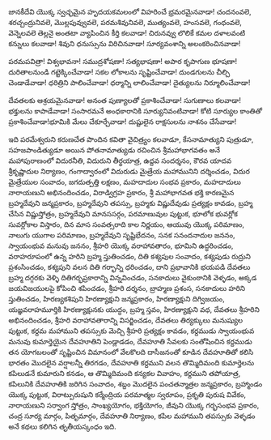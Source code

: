 ﻿జానకీదేవి యొక్క స్వచ్ఛమైన హృదయకమలంలో విహరించే భ్రమరమైనవాడా! చందనంవలె, శరచ్చంద్రునివలె, మొల్లపువ్వువలె, పరమశివునివలె, ముత్యంవలె, హంసవలె, గంధంవలె, వెన్నెలవలె తెల్లనై అంతటా వ్యాపించిన కీర్తి కలవాడా! చిరునవ్వు లొలికే కమల దళాలవంటి కన్నులు కలవాడా! శివుని ధనుస్సును విరిచినవాడా! సూర్యవంశాన్ని అలంకరించినవాడా! 

పరమపవిత్రా! విశ్వభావనా! సముద్రశోషణా! సత్యభాషణా! అపార కృపాగుణ భూషణా! దురితాలనుండి గట్టెక్కించేవాడా! సకల లోకాలను సృష్టించేవాడా! దుండగులను చీల్చి చెండాడేవాడా! ధరిత్రిని పాలించేవాడా! ధర్మాన్ని లాలించేవాడా! దైత్యులను నిర్మూలించేవాడా! 

దేవతలకు ఆశ్రయమైనవాడా! అనంత పుణ్యాలతో ప్రకాశించేవాడా! సుగుణాలు కలవాడా! భక్తులను కాపాడేవాడా! సంసారమనే అంధకారానికి సూర్యునివంటివాడా! కోటి సూర్యుల కాంతితో ప్రకాశించేవాడా!భూమికి మేలు చేకూర్చేవాడా! దుష్టులైన రాక్షసులను నాశనం చేసేవాడా! 

ఇది పరమేశ్వరుని కరుణచేత పొందిన కవితా వైచిత్ర్యం కలవాడూ, కేసనామాత్యుని పుత్రుడూ, సహజపాండిత్యుడూ అయిన పోతనామాత్యుడు రచించిన శ్రీమహాభాగవతం అనే మహాపురాణంలో విదురనీతి, విదురుని తీర్థయాత్ర, ఉద్దవ సందర్శనం, కౌరవ యాదవ శ్రీకృష్ణాదుల నిర్యాణం, గంగాద్వారంలో విదురుడు మైత్రేయ మహామునిని దర్శించడం, విదుర మైత్రేయుల సంవాదం, జగదుత్పత్తి లక్షణం, మహదాదుల సంభవ ప్రకారం, మహదాదులు నారాయణుని అభినందించడం, విరాడ్విగ్రహ ప్రకారం, శ్రీ మహాభాగవత భక్తి కారణమైన బ్రహ్మదేవుని జన్మప్రకారం, బ్రహ్మదేవుని తపస్సు, బ్రహ్మకు విష్ణుదేవుడు ప్రత్యక్షం కావడం, బ్రహ్మ చేసిన విష్ణుస్తోత్రం, బ్రహ్మదేవుని మానససర్గం, పరమాణువుల పుట్టుక, భూలోక భువర్లోక సువర్లోకాల విస్తారం, దిన మాస సంవత్సరాది కాల నిర్ణయం, ఆయువు యొక్క పరిమాణం, నాలుగు యుగాల పరిమాణం, బ్రహ్మదేవుని సృష్టిభేదనం, సనక సనందనాదుల జననం, స్వాయంభువ మనువు జననం, శ్రీహరి యొక్క వరాహావతారం, భూమిని ఉద్ధరించడం, వరాహరూపంలో ఉన్న హరిని బ్రహ్మ స్తుతించడం, దితి కశ్యపుల సంవాదం, కశ్యపుడు రుద్రుని ప్రశంసించడం, కశ్యపుని వలన దితి గర్భాన్ని ధరించడం, దాని ప్రభావానికి భయపడి దేవతలు బ్రహ్మ దగ్గరకు వెళ్ళి దితిగర్భప్రకారాన్ని విన్నవించడం, సనకాదులు వైకుంఠానికి వెళ్ళడం, అక్కడ జయవిజయులపై కోపించి శపించడం, శ్రీహరి దర్శనం, బ్రాహ్మణ ప్రశంస, సనకాదులు హరిని స్తుతించడం, హిరణ్యకశిపుని హిరణ్యాక్షుని జన్మప్రకారం, హిరణ్యాక్షుని దిగ్విజయం, యజ్ఞవరాహమూర్తికి హిరణ్యాక్షునకు యుద్ధం, బ్రహ్మ స్తవం, హిరణ్యాక్షుని వధ, దేవతలు శ్రీహరిని అభినందించడం, శ్రీహరి వరాహావతారాన్ని విసర్జించడం, దేవతలు తిర్యక్కులు మనుష్యుల పుట్టుక, కర్దమ మహాముని తపస్సుకు మెచ్చి శ్రీహరి ప్రత్యక్షం కావడం, కర్దముడు స్వాయంభువ మనువు కుమార్తెయైన దేవహూతిని పెండ్లాడడం, దేవహూతి సేవలకు సంతోషించిన కర్దముడు తన యోగబలంతో సృష్టించిన విమానంలో వేలకొలది దాసీజనంతో కూడిన దేవహూతితో కలిసి భారతం మొదలైన వర్షాలన్నీ తిరగడం, దేవహూతి కర్దముని వలన తొమ్మిదిమంది కుమార్తెలను కపిలుడనే కుమారుని కనడం, ఆ తొమ్మిదిమంది కన్యకల వివాహం, కర్దముని తపోయాత్ర, కపిలునికి దేవహూతికి జరిగిన సంవాదం, శబ్దం మొదలైన పంచతన్మాత్రల జన్మప్రకారం, బ్రహ్మాండం యొక్క పుట్టుక, విరాట్పురుషుని కర్మేంద్రియ పరమాత్మల స్వరూపం, ప్రకృతి పురుష వివేకం, నారాయణుని సర్వాంగ స్తోత్రం, సాంఖ్యయోగం, భక్తియోగం, జీవుని యొక్క గర్భసంభవ ప్రకారం, చంద్ర సూర్య మార్గం, పితృమార్గం, దేవహూతి నిర్యాణం, కపిల మహాముని తపస్సుకు వెళ్ళడం అనే కథలు కలిగిన తృతీయస్కంధం ఇది. 

